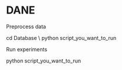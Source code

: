 # DANE

Preprocess data

cd Database \\
python script_you_want_to_run

Run experiments

python script_you_want_to_run

